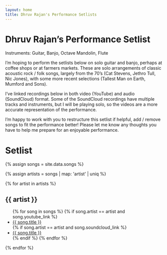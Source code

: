 ```yaml
---
layout: home
title: Dhruv Rajan's Performance Setlists
---
```


# Dhruv Rajan’s Performance Setlist

Instruments: Guitar, Banjo, Octave Mandolin, Flute

I’m hoping to perform the setlists below on solo guitar and banjo, perhaps at coffee shops or at farmers markets. These are solo arrangements of classic acoustic rock / folk songs, largely from the 70’s (Cat Stevens, Jethro Tull, Nic Jones), with some more recent selections (Tallest Man on Earth, Mumford and Sons).

I’ve linked recordings below in both video (YouTube) and audio (SoundCloud) format. Some of the SoundCloud recordings have multiple tracks and instruments, but I will be playing solo, so the videos are a more accurate representation of the performance.

I’m happy to work with you to restructure this setlist if helpful, add / remove songs to fit the performance better! Please let me know any thoughts you have to help me prepare for an enjoyable performance.

<h1>Setlist</h1>

{% assign songs = site.data.songs %}

{% assign artists = songs | map: 'artist' | uniq %}

{% for artist in artists %}
  <h2>{{ artist }}</h2>
  <ul>
    {% for song in songs %}
      {% if song.artist == artist  and song.youtube_link %}
        <li>
          <a href="{{ song.youtube_link }}" target="_blank">{{ song.title }}</a>
        </li>
      {% if song.artist == artist  and song.soundcloud_link %}
        <li>
          <a href="{{ song.soundcloud_link }}" target="_blank">{{ song.title }}</a>
        </li>
      {% endif %}
    {% endfor %}
  </ul>
{% endfor %}
